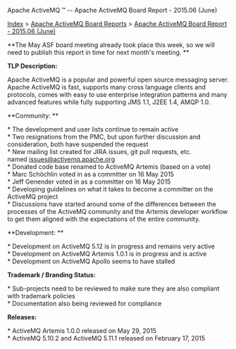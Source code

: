 Apache ActiveMQ ™ -- Apache ActiveMQ Board Report - 2015.06 (June) 

[Index](index.html) > [Apache ActiveMQ Board Reports](apache-activemq-board-reports.html) > [Apache ActiveMQ Board Report - 2015.06 (June)](apache-activemq-board-report-201506-june.html)


**The May ASF board meeting already took place this week, so we will need to publish this report in time for next month's meeting. **

**TLP Description:**

Apache ActiveMQ is a popular and powerful open source messaging server. Apache ActiveMQ is fast, supports many cross language clients and protocols, comes with easy to use enterprise integration patterns and many advanced features while fully supporting JMS 1.1, J2EE 1.4, AMQP 1.0.

**Community: **

* The development and user lists continue to remain active  
\* Two resignations from the PMC, but upon further discussion and consideration, both have suspended the request  
* New mailing list created for JIRA issues, git pull requests, etc. named [issues@activemq.apache.org](mailto:issues@activemq.apache.org)  
\* Donated code base renamed to ActiveMQ Artemis (based on a vote)  
\* Marc Schöchlin voted in as a committer on 16 May 2015  
* Jeff Genender voted in as a committer on 16 May 2015  
* Developing guidelines on what it takes to become a committer on the ActiveMQ project   
\* Discussions have started around some of the differences between the processes of the ActiveMQ community and the Artemis developer workflow to get them aligned with the expectations of the entire community.

**Development: **

* Development on ActiveMQ 5.12 is in progress and remains very active  
* Development on ActiveMQ Artemis 1.0.1 is in progress and is active  
\* Development on ActiveMQ Apollo seems to have stalled

**Trademark / Branding Status:** 

* Sub-projects need to be reviewed to make sure they are also compliant with trademark policies  
\* Documentation also being reviewed for compliance

**Releases:**

\* ActiveMQ Artemis 1.0.0 released on May 29, 2015  
\* ActiveMQ 5.10.2 and ActiveMQ 5.11.1 released on February 17, 2015

